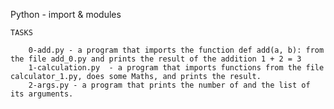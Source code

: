 Python - import & modules

	TASKS

		0-add.py - a program that imports the function def add(a, b): from the file add_0.py and prints the result of the addition 1 + 2 = 3
		1-calculation.py  - a program that imports functions from the file calculator_1.py, does some Maths, and prints the result.
		2-args.py - a program that prints the number of and the list of its arguments.
